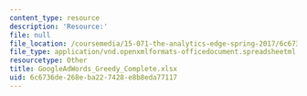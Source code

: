 ```yaml
---
content_type: resource
description: 'Resource:'
file: null
file_location: /coursemedia/15-071-the-analytics-edge-spring-2017/6c6736de268eba227428e8b8eda77117_GoogleAdWords_Greedy_Complete.xlsx
file_type: application/vnd.openxmlformats-officedocument.spreadsheetml.sheet
resourcetype: Other
title: GoogleAdWords_Greedy_Complete.xlsx
uid: 6c6736de-268e-ba22-7428-e8b8eda77117
---
```


